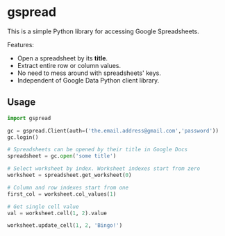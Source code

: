 # gspread

This is a simple Python library for accessing Google Spreadsheets.

Features:

* Open a spreadsheet by its **title**.
* Extract entire row or column values.
* No need to mess around with spreadsheets' keys.
* Independent of Google Data Python client library.

## Usage

~~~python
import gspread

gc = gspread.Client(auth=('the.email.address@gmail.com','password'))
gc.login()

# Spreadsheets can be opened by their title in Google Docs
spreadsheet = gc.open('some title')

# Select worksheet by index. Worksheet indexes start from zero
worksheet = spreadsheet.get_worksheet(0)

# Column and row indexes start from one
first_col = worksheet.col_values(1)

# Get single cell value
val = worksheet.cell(1, 2).value

worksheet.update_cell(1, 2, 'Bingo!')
~~~
